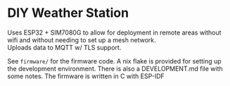 # DIY Weather Station
Uses ESP32 + SIM7080G to allow for deployment in remote areas without wifi and without needing to set up a mesh network.  
Uploads data to MQTT w/ TLS support.

See `firmware/` for the firmware code. A nix flake is provided for setting up the development environment. There is also a DEVELOPMENT.md file with some notes.
The firmware is written in C with ESP-IDF
